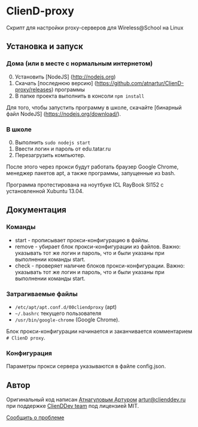 # ClienD-proxy
Скрипт для настройки proxy-серверов для Wireless@School на Linux

## Установка и запуск
### Дома (или в месте с нормальным интернетом)
0. Установить [NodeJS] (http://nodejs.org)
0. Скачать [последнюю версию] (https://github.com/atnartur/ClienD-proxy/releases) программы
0. В папке проекта выполнить в консоли ```npm install```

Для того, чтобы запустить программу в школе, скачайте [бинарный файл NodeJS] (https://nodejs.org/download/).

### В школе
0. Выполнить ```sudo nodejs start```
0. Ввести логин и пароль от edu.tatar.ru
0. Перезагрузить компьютер.

После этого через прокси будут работать браузер Google Chrome, менеджер пакетов apt, а также программы, запущенные из bash.

Программа протестирована на ноутбуке ICL RayBook SI152 с установленной Xubuntu 13.04.

## Документация

### Команды
- start - прописывает прокси-конфигурацию в файлы.
- remove - убирает блок прокси-конфигурации из файлов. Важно: указывать тот же логин и пароль, что и были указаны при выполнении команды start.
- check - проверяет наличие блоков прокси-конфигурации. Важно: указывать тот же логин и пароль, что и были указаны при выполнении команды start.

### Затрагиваемые файлы
- ```/etc/apt/apt.conf.d/00cliendproxy``` (apt)
- ```~/.bashrc``` текущего пользователя
- ```/usr/bin/google-chrome``` (Google Chrome).

Блок прокси-конфигурации начинается и заканчивается комментарием ```# ClienD proxy```.

### Конфигурация
Параметры прокси сервера указываются в файле config.json.

## Автор
Оригинальный код написан [Атнагуловым Артуром](http://atnartur.ru) <artur@clienddev.ru> при поддержке [ClienDDev team](http://clienddev.ru) под лицензией MIT.

[Сообщить о проблеме](https://github.com/atnartur/ClienD-proxy/issues)
